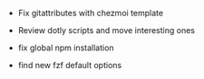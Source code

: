 
- Fix gitattributes with chezmoi template

- Review dotly scripts and move interesting ones

- fix global npm installation
- find new fzf default options
